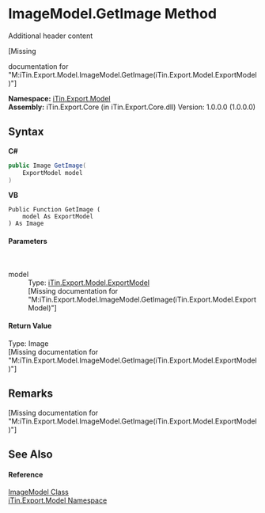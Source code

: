 # ImageModel.GetImage Method 
Additional header content 

\[Missing <summary> documentation for "M:iTin.Export.Model.ImageModel.GetImage(iTin.Export.Model.ExportModel)"\]

**Namespace:**&nbsp;<a href="ef57ffcc-e95e-b212-5a46-9aa6f5a3511f">iTin.Export.Model</a><br />**Assembly:**&nbsp;iTin.Export.Core (in iTin.Export.Core.dll) Version: 1.0.0.0 (1.0.0.0)

## Syntax

**C#**<br />
``` C#
public Image GetImage(
	ExportModel model
)
```

**VB**<br />
``` VB
Public Function GetImage ( 
	model As ExportModel
) As Image
```


#### Parameters
&nbsp;<dl><dt>model</dt><dd>Type: <a href="ff3f8d5d-9bb7-2235-58c5-0d8358e85c80">iTin.Export.Model.ExportModel</a><br />\[Missing <param name="model"/> documentation for "M:iTin.Export.Model.ImageModel.GetImage(iTin.Export.Model.ExportModel)"\]</dd></dl>

#### Return Value
Type: Image<br />\[Missing <returns> documentation for "M:iTin.Export.Model.ImageModel.GetImage(iTin.Export.Model.ExportModel)"\]

## Remarks
\[Missing <remarks> documentation for "M:iTin.Export.Model.ImageModel.GetImage(iTin.Export.Model.ExportModel)"\]

## See Also


#### Reference
<a href="137d2f5b-d37d-72be-e7a0-12bcf0b26444">ImageModel Class</a><br /><a href="ef57ffcc-e95e-b212-5a46-9aa6f5a3511f">iTin.Export.Model Namespace</a><br />